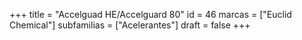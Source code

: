 +++
title = "Accelguad HE/Accelguard 80"
id = 46
marcas = ["Euclid Chemical"]
subfamilias = ["Acelerantes"]
draft = false
+++

<!--more-->